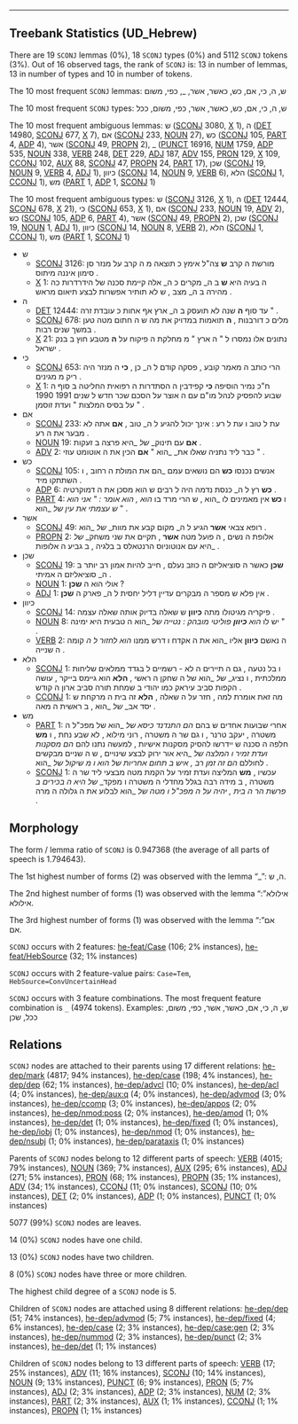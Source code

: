 

--------------------------------------------------------------------------------

## Treebank Statistics (UD_Hebrew)

There are 19 `SCONJ` lemmas (0%), 18 `SCONJ` types (0%) and 5112 `SCONJ` tokens (3%).
Out of 16 observed tags, the rank of `SCONJ` is: 13 in number of lemmas, 13 in number of types and 10 in number of tokens.

The 10 most frequent `SCONJ` lemmas: ש, ה, כי, אם, כש, כאשר, אשר, _, כפי, משום

The 10 most frequent `SCONJ` types:  ש, ה, כי, אם, כש, כאשר, אשר, כפי, משום, ככל

The 10 most frequent ambiguous lemmas: ש ([SCONJ]() 3080, [X]() 1), ה ([DET]() 14980, [SCONJ]() 677, [X]() 7), אם ([SCONJ]() 233, [NOUN]() 27), כש ([SCONJ]() 105, [PART]() 4, [ADP]() 4), אשר ([SCONJ]() 49, [PROPN]() 2), _ ([PUNCT]() 16916, [NUM]() 1759, [ADP]() 535, [NOUN]() 338, [VERB]() 248, [DET]() 229, [ADJ]() 187, [ADV]() 155, [PRON]() 129, [X]() 109, [CCONJ]() 102, [AUX]() 88, [SCONJ]() 47, [PROPN]() 24, [PART]() 17), שכן ([SCONJ]() 19, [NOUN]() 9, [VERB]() 4, [ADJ]() 1), כיוון ([SCONJ]() 14, [NOUN]() 9, [VERB]() 6), הלא ([SCONJ]() 1, [CCONJ]() 1), מש ([PART]() 1, [ADP]() 1, [SCONJ]() 1)

The 10 most frequent ambiguous types:  ש ([SCONJ]() 3126, [X]() 1), ה ([DET]() 12444, [SCONJ]() 678, [X]() 21), כי ([SCONJ]() 653, [X]() 1), אם ([SCONJ]() 233, [NOUN]() 19, [ADV]() 2), כש ([SCONJ]() 105, [ADP]() 6, [PART]() 4), אשר ([SCONJ]() 49, [PROPN]() 2), שכן ([SCONJ]() 19, [NOUN]() 1, [ADJ]() 1), כיוון ([SCONJ]() 14, [NOUN]() 8, [VERB]() 2), הלא ([SCONJ]() 1, [CCONJ]() 1), מש ([PART]() 1, [SCONJ]() 1)


* ש
  * [SCONJ]() 3126: מורשת ה קרב <b>ש</b> צה"ל אימץ כ תוצאה מ ה קרב על מנזר סן סימון איננה מיתוס .
  * [X]() 1: ה בעיה היא <b>ש</b> ב ה_ מקרים כ ה_ אלה קיימת סכנה של הידרדרות כה מהירה ב ה_ מצב , ש לא תותיר אפשרות לבצע תיאום מראש .
* ה
  * [DET]() 12444: עד סוף <b>ה</b> שנה לא תועסק ב ה_ ארץ אף אחות כ עובדת זרה " .
  * [SCONJ]() 678: מלים כ דורבנות , <b>ה</b> תואמות במדויק את מה ש ה חתום מטה טען במשך שנים רבות .
  * [X]() 21: נתונים אלו נמסרו ל " ה ארץ " מ מחלקת ה פיקוח על <b>ה</b> מטבע חוץ ב בנק ישראל .
* כי
  * [SCONJ]() 653: הרי כותב ה מאמר קובע , פסקה קודם ל ה_ כן , <b>כי</b> ה מנזר היה ריק מ מגינים .
  * [X]() 1: ח"כ נמיר הוסיפה <b>כי</b> קפידבין ה הסתדרות ה רפואית החליטה ב סוף ה שבוע להפסיק לנהל מו"ם עם ה אוצר על הסכם שכר חדש ל שנים 1991 1990 על בסיס המלצות " ועדת זוסמן " .
* אם
  * [SCONJ]() 233: עת ל טוב ו עת ל רע : אינך יכול להגיע ל ה_ טוב , <b>אם</b> אתה לא מבער את ה רע .
  * [NOUN]() 19: <b>אם</b> עם תינוק_ _של_ _היא פרצה ב זעקות .
  * [ADV]() 2: כבר ליד נתניה שאלו את_ _הוא " <b>אם</b> הכין את ה אוטומט עוזי " .
* כש
  * [SCONJ]() 105: אנשים נכנסו <b>כש</b> הם נושאים עמם _הם את המולת ה רחוב , ו השתתקו מיד .
  * [ADP]() 6: <b>כש</b> רץ ל ה_ כנסת נדמה היה ל רבים ש הוא מסכן את ה דמוקרטיה .
  * [PART]() 4: ו <b>כש</b> אין מאמינים לו _הוא , ש הרי מרד בו _הוא , הוא אומר : " אני הוא ש עצמתי את עין_ _של_ _הוא " .
* אשר
  * [SCONJ]() 49: רופא צבאי <b>אשר</b> הגיע ל ה_ מקום קבע את מוות_ _של_ _הוא .
  * [PROPN]() 2: אלופת ה נשים , ה פועל מטה <b>אשר</b> , תקיים את שני משחק_ _של_ _היא עם אנוטוניוס הרנטאלס ב בלגיה , ב גביע ה אלופות .
* שכן
  * [SCONJ]() 19: <b>שכן</b> כאשר ה סוציאליזם ה כוזב נעלם , חייב להיות אמון רב יותר ב ה_ סוציאליזם ה אמיתי .
  * [NOUN]() 1: אולי הוא ה <b>שכן</b> ?
  * [ADJ]() 1: אין פלא ש מספר ה מבקרים עדיין דליל יחסית ל ה_ פארק ה <b>שכן</b> .
* כיוון
  * [SCONJ]() 14: פיקריה מגיטולו מתה <b>כיוון</b> ש שאלה בדיוק אותה שאלה עצמה .
  * [NOUN]() 8: יש לו _הוא <b>כיוון</b> פוליטי מובהק : נטייה_ _של_ _הוא ה טבעית היא ימינה " .
  * [VERB]() 2: ה נאשם <b>כיוון</b> אליו _הוא את ה אקדח ו דרש ממנו _הוא לחזור ל ה_ קומה ה שנייה .
* הלא
  * [SCONJ]() 1: ו בל נטעה , גם ה תיירים ה לא - רשמיים ל בגדד ממלאים שליחות ממלכתית , ו נציג_ _של_ _הוא של ה שחקן ה ראשי , <b>הלא</b> הוא גיימס בייקר , עושה הקפות סביב עיראק כמו יהודי ב שמחת תורה סביב ארון ה קודש .
  * [CCONJ]() 1: מה זאת אומרת למה , חזר על ה שאלה , <b>הלא</b> זה בית ה מרקחת ש יסד אב_ _של_ _הוא , ב ראשית ה מאה .
* מש
  * [PART]() 1: אחרי שבועות אחדים ש בהם _הם התנדנד כיסא_ _של_ _הוא של מפכ"ל ה משטרה , יעקב טרנר , ו גם שר ה משטרה , רוני מילוא , לא שבע נחת , ו <b>מש</b> חלפה ה סכנה ש יידרשו להסיק מסקנות אישיות , למעשה נתנו להם _הם מסקנות ועדת זמיר ו המלצה_ _של_ _היא אור ירוק לבצע שינויים , ש ה שניים מבקשים לחוללם _הם זה זמן רב , איש ב תחום אחריות_ _של_ _הוא ו מ שיקול_ _של_ _הוא .
  * [SCONJ]() 1: עכשיו , <b>מש</b> המליצה ועדת זמיר על הקמת מטה מבצעי ליד שר ה משטרה , ב מידה רבה בגלל מחדלי ה משטרה ו מפקד_ _של_ _היא ה בכירים ב פרשת הר ה בית , יהיה על ה מפכ"ל ו מטה_ _של_ _הוא לבלוע את ה גלולה ה מרה .

## Morphology

The form / lemma ratio of `SCONJ` is 0.947368 (the average of all parts of speech is 1.794643).

The 1st highest number of forms (2) was observed with the lemma “_”: ה, ש.

The 2nd highest number of forms (1) was observed with the lemma “אילולא”: אילולא.

The 3rd highest number of forms (1) was observed with the lemma “אם”: אם.

`SCONJ` occurs with 2 features: [he-feat/Case]() (106; 2% instances), [he-feat/HebSource]() (32; 1% instances)

`SCONJ` occurs with 2 feature-value pairs: `Case=Tem`, `HebSource=ConvUncertainHead`

`SCONJ` occurs with 3 feature combinations.
The most frequent feature combination is `_` (4974 tokens).
Examples: ש, ה, כי, אם, כאשר, אשר, כפי, משום, ככל, שכן


## Relations

`SCONJ` nodes are attached to their parents using 17 different relations: [he-dep/mark]() (4817; 94% instances), [he-dep/case]() (198; 4% instances), [he-dep/dep]() (62; 1% instances), [he-dep/advcl]() (10; 0% instances), [he-dep/acl]() (4; 0% instances), [he-dep/aux:q]() (4; 0% instances), [he-dep/advmod]() (3; 0% instances), [he-dep/ccomp]() (3; 0% instances), [he-dep/appos]() (2; 0% instances), [he-dep/nmod:poss]() (2; 0% instances), [he-dep/amod]() (1; 0% instances), [he-dep/det]() (1; 0% instances), [he-dep/fixed]() (1; 0% instances), [he-dep/iobj]() (1; 0% instances), [he-dep/nmod]() (1; 0% instances), [he-dep/nsubj]() (1; 0% instances), [he-dep/parataxis]() (1; 0% instances)

Parents of `SCONJ` nodes belong to 12 different parts of speech: [VERB]() (4015; 79% instances), [NOUN]() (369; 7% instances), [AUX]() (295; 6% instances), [ADJ]() (271; 5% instances), [PRON]() (68; 1% instances), [PROPN]() (35; 1% instances), [ADV]() (34; 1% instances), [CCONJ]() (11; 0% instances), [SCONJ]() (10; 0% instances), [DET]() (2; 0% instances), [ADP]() (1; 0% instances), [PUNCT]() (1; 0% instances)

5077 (99%) `SCONJ` nodes are leaves.

14 (0%) `SCONJ` nodes have one child.

13 (0%) `SCONJ` nodes have two children.

8 (0%) `SCONJ` nodes have three or more children.

The highest child degree of a `SCONJ` node is 5.

Children of `SCONJ` nodes are attached using 8 different relations: [he-dep/dep]() (51; 74% instances), [he-dep/advmod]() (5; 7% instances), [he-dep/fixed]() (4; 6% instances), [he-dep/case]() (2; 3% instances), [he-dep/case:gen]() (2; 3% instances), [he-dep/nummod]() (2; 3% instances), [he-dep/punct]() (2; 3% instances), [he-dep/det]() (1; 1% instances)

Children of `SCONJ` nodes belong to 13 different parts of speech: [VERB]() (17; 25% instances), [ADV]() (11; 16% instances), [SCONJ]() (10; 14% instances), [NOUN]() (9; 13% instances), [PUNCT]() (6; 9% instances), [PRON]() (5; 7% instances), [ADJ]() (2; 3% instances), [ADP]() (2; 3% instances), [NUM]() (2; 3% instances), [PART]() (2; 3% instances), [AUX]() (1; 1% instances), [CCONJ]() (1; 1% instances), [PROPN]() (1; 1% instances)

